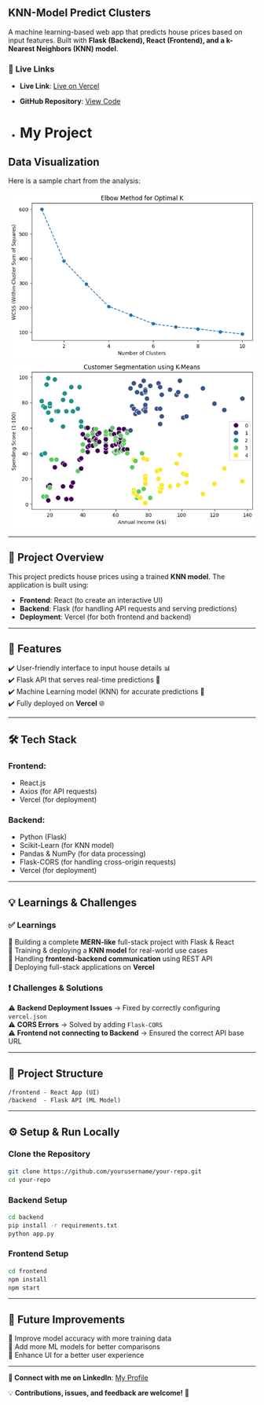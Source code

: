 
## **KNN-Model Predict Clusters**  
A machine learning-based web app that predicts house prices based on input features. Built with **Flask (Backend), React (Frontend), and a k-Nearest Neighbors (KNN) model**.

### 🔗 **Live Links**  
- **Live Link**: [Live on Vercel](https://sct-ml-2-qaw1-45wfotr0q-sahilraj12032004s-projects.vercel.app/)    
- **GitHub Repository**: [View Code](https://github.com/SahilRaj12032004/SCT_ML_2.git )

- # My Project

## Data Visualization

Here is a sample chart from the analysis:

![Elbow Method](https://github.com/SahilRaj12032004/SCT_ML_2/blob/097f951c69a0b317b1dcf8c8b69454bbb594a523/elbow%20method%20chart.png)
![k-mean cluster segmentation](https://github.com/SahilRaj12032004/SCT_ML_2/blob/097f951c69a0b317b1dcf8c8b69454bbb594a523/K-Means%20Segmentation%20chart.png)


---

## 📌 **Project Overview**  
This project predicts house prices using a trained **KNN model**. The application is built using:  
- **Frontend**: React (to create an interactive UI)  
- **Backend**: Flask (for handling API requests and serving predictions)  
- **Deployment**: Vercel (for both frontend and backend)  

---

## 🚀 **Features**  
✔️ User-friendly interface to input house details 📊  
✔️ Flask API that serves real-time predictions 📡  
✔️ Machine Learning model (KNN) for accurate predictions 🧠  
✔️ Fully deployed on **Vercel** 🌐  

---

## 🛠 **Tech Stack**  
### **Frontend**:  
- React.js  
- Axios (for API requests)  
- Vercel (for deployment)  

### **Backend**:  
- Python (Flask)  
- Scikit-Learn (for KNN model)  
- Pandas & NumPy (for data processing)  
- Flask-CORS (for handling cross-origin requests)  
- Vercel (for deployment)  

---

## 💡 **Learnings & Challenges**  
### ✅ **Learnings**  
🔹 Building a complete **MERN-like** full-stack project with Flask & React  
🔹 Training & deploying a **KNN model** for real-world use cases  
🔹 Handling **frontend-backend communication** using REST API  
🔹 Deploying full-stack applications on **Vercel**  

### ❗ **Challenges & Solutions**  
⚠ **Backend Deployment Issues** → Fixed by correctly configuring `vercel.json`  
⚠ **CORS Errors** → Solved by adding `Flask-CORS`  
⚠ **Frontend not connecting to Backend** → Ensured the correct API base URL  

---

## 📂 **Project Structure**  
```
/frontend - React App (UI)
/backend  - Flask API (ML Model)
```

---

## ⚙ **Setup & Run Locally**  
### **Clone the Repository**  
```sh
git clone https://github.com/yourusername/your-repo.git
cd your-repo
```

### **Backend Setup**  
```sh
cd backend
pip install -r requirements.txt
python app.py
```

### **Frontend Setup**  
```sh
cd frontend
npm install
npm start
```

---

## 📢 **Future Improvements**  
🚀 Improve model accuracy with more training data  
🚀 Add more ML models for better comparisons  
🚀 Enhance UI for a better user experience  

---

**🔗 Connect with me on LinkedIn**: [My Profile](https://www.linkedin.com/in/sahil-raj-o1/)  

💡 **Contributions, issues, and feedback are welcome!** 🚀 
